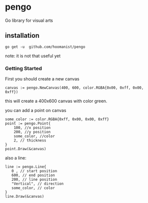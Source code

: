 # pengo
Go library for visual arts

## installation

``` go get -u  github.com/hoomanist/pengo ```

note: it is not that useful yet

### Getting Started

First you should create a new canvas

``` 
canvas := pengo.NewCanvas(400, 600, color.RGBA{0x00, 0xff, 0x00, 0xff})

```

this will create a 400x600 canvas with color green.

you can add a point on canvas

``` 
some_color := color.RGBA{0xff, 0x00, 0x00, 0xff}
point := pengo.Point{
    100, //x position
    200, //y position
    some_color, //color
    2, // thickness
}
point.Draw(&canvas)

```
 also a line:

 ``` 
 line := pengo.Line{
    0 , // start position
    600, // end position
    200, // line position
    "Vertical", // direction
    some_color, // color
 }
 line.Draw(&canvas)
 ```